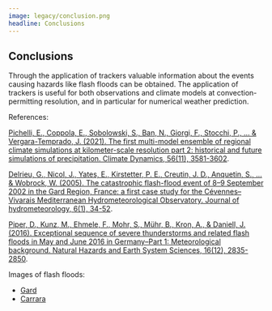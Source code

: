 ```yaml
---
image: legacy/conclusion.png
headline: Conclusions
---
```


## Conclusions

Through the application of trackers valuable information about the events
causing hazards like flash floods can be obtained. The application of trackers
is useful for both observations and climate models at convection-permitting
resolution, and in particular for numerical weather prediction.

References:

[Pichelli, E., Coppola, E., Sobolowski, S., Ban, N., Giorgi, F., Stocchi, P., ... & Vergara-Temprado, J. (2021). The first multi-model ensemble of regional climate simulations at kilometer-scale resolution part 2: historical and future simulations of precipitation. Climate Dynamics, 56(11), 3581-3602](https://link.springer.com/article/10.1007/s00382-021-05657-4).

[Delrieu, G., Nicol, J., Yates, E., Kirstetter, P. E., Creutin, J. D., Anquetin, S., ... & Wobrock, W. (2005). The catastrophic flash-flood event of 8–9 September 2002 in the Gard Region, France: a first case study for the Cévennes–Vivarais Mediterranean Hydrometeorological Observatory. Journal of hydrometeorology, 6(1), 34-52](https://doi.org/10.1175/JHM-400.1).

[Piper, D., Kunz, M., Ehmele, F., Mohr, S., Mühr, B., Kron, A., & Daniell, J. (2016). Exceptional sequence of severe thunderstorms and related flash floods in May and June 2016 in Germany–Part 1: Meteorological background. Natural Hazards and Earth System Sciences, 16(12), 2835-2850](https://doi.org/10.5194/nhess-16-2835-2016).

Images of flash floods:

- [Gard](https://www.taimsalu.com/uzes/p-uzes/uzes-out/slides/pdg_flood-714.jpg)
- [Carrara](https://it.wikipedia.org/wiki/Alluvione_di_Carrara_del_2003#/media/File:Carrione.jpg)

